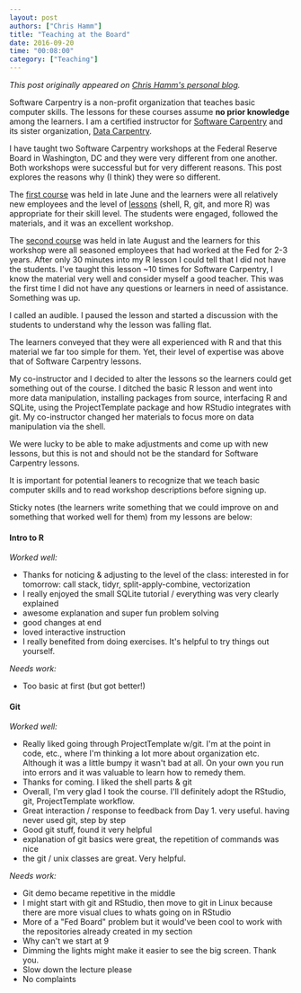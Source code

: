 ```yaml
---
layout: post
authors: ["Chris Hamm"]
title: "Teaching at the Board"
date: 2016-09-20
time: "00:08:00"
category: ["Teaching"]
---
```



*This post originally appeared on [Chris Hamm's personal blog](http://pizzabeerandscience.blogspot.com/2016/09/the-board.html).*

Software Carpentry is a non-profit organization that teaches basic computer skills. The lessons for these courses assume **no prior knowledge** among the learners. I am a certified instructor for [Software Carpentry](https://software-carpentry.org/) and its sister organization, [Data Carpentry](http://www.datacarpentry.org/).

I have taught two Software Carpentry workshops at the Federal Reserve Board in Washington, DC and they were very different from one another. Both workshops were successful but for very different reasons. This post explores the reasons why (I think) they were so different.

The [first course](https://aurielfournier.github.io/2016-06-29-federal-reserve/) was held in late June and the learners were all relatively new employees and the level of [lessons](http://software-carpentry.org/lessons/) (shell, R, git, and more R) was appropriate for their skill level. The students were engaged, followed the materials, and it was an excellent workshop.

The [second course](https://rrlove.github.io/2016-08-24-federal-reserve/) was held in late August and the learners for this workshop were all seasoned employees that had worked at the Fed for 2-3 years. After only 30 minutes into my R lesson I could tell that I did not have the students. I've taught this lesson ~10 times for Software Carpentry, I know the material very well and consider myself a good teacher. This was the first time I did not have any questions or learners in need of assistance. Something was up.

I called an audible. I paused the lesson and started a discussion with the students to understand why the lesson was falling flat.

The learners conveyed that they were all experienced with R and that this material we far too simple for them. Yet, their level of expertise was above that of Software Carpentry lessons.

My co-instructor and I decided to alter the lessons so the learners could get something out of the course. I ditched the basic R lesson and went into more data manipulation, installing packages from source, interfacing R and SQLite, using the ProjectTemplate package and how RStudio integrates with git. My co-instructor changed her materials to focus more on data manipulation via the shell.

We were lucky to be able to make adjustments and come up with new lessons, but this is not and should not be the standard for Software Carpentry lessons.

It is important for potential leaners to recognize that we teach basic computer skills and to read workshop descriptions before signing up.

Sticky notes (the learners write something that we could improve on and something that worked well for them) from my lessons are below:

#### Intro to R

*Worked well:*

- Thanks for noticing & adjusting to the level of the class: interested in for tomorrow: call stack, tidyr, split-apply-combine, vectorization
- I really enjoyed the small SQLite tutorial / everything was very clearly explained
- awesome explanation and super fun problem solving
- good changes at end
- loved interactive instruction
- I really benefited from doing exercises. It's helpful to try things out yourself.

*Needs work:*

- Too basic at first (but got better!)

#### Git

*Worked well:*

- Really liked going through ProjectTemplate w/git. I'm at the point in code, etc., where I'm thinking a lot more about organization etc. Although it was a little bumpy it wasn't bad at all. On your own you run into errors and it was valuable to learn how to remedy them.
- Thanks for coming. I liked the shell parts & git
- Overall, I'm very glad I took the course. I'll definitely adopt the RStudio, git, ProjectTemplate workflow.
- Great interaction / response to feedback from Day 1. very useful. having never used git, step by step
- Good git stuff, found it very helpful
- explanation of git basics were great, the repetition of commands was nice
- the git / unix classes are great. Very helpful.

*Needs work:*

- Git demo became repetitive in the middle
- I might start with git and RStudio, then move to git in Linux because there are more visual clues to whats going on in RStudio
- More of a "Fed Board" problem but it would've been cool to work with the repositories already created in my section
- Why can't we start at 9
- Dimming the lights might make it easier to see the big screen. Thank you.
- Slow down the lecture please
- No complaints 
